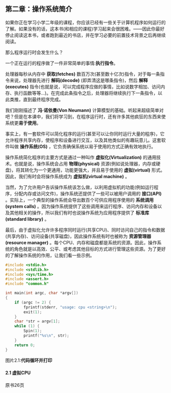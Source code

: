 ## 第二章：操作系统简介

如果你正在学习小学二年级的课程，你应该已经有一些关于计算机程序如何运行的了解。如果没有的话，这本书(和相应的课程)学习起来会很困难。——因此你最好停止阅读这本书，或者跑到最近的书店，并在学习必要的前置技术背景之后再继续阅读。

那么程序运行时会发生什么？

一个正在运行的程序做了一件非常简单的事情:**执行指令**。

处理器每秒从内存中 **获取(fetches)** 数百万次(甚至数十亿次)指令，对于每一条指令来说，处理器先进行 **解码(decode)** (即弄清这是哪条指令)，然后 **解释(executes)** 指令(也就是说，可以完成程序应做的事情，比如说数字相加、访问内存、执行函数等等...)。在完成此条指令之后，处理器将继续执行下一条指令，以此类推，直到最终程序完成。

我们刚刚描述了 **冯·诺依曼(Von Neumann)** 计算模型的基础。听起来超级简单对吧？但是在本课中，我们将学习到，在程序运行时，还有许多其他疯狂的东西来使系统更**易于使用**。

事实上，有一套软件可以简化程序的运行(甚至可以让你同时运行大量的程序)，它允许程序共享内存，使程序和设备进行交互，以及其他类似的有趣玩意儿。这套软件叫做 **操作系统(OS)** ，它负责确保系统以易于使用的方式正确有效地执行。

操作系统简化程序的主要方式是通过一种叫作 **虚拟化(Virtualization)** 的通用技术。也就是说，操作系统会占用 **物理(physical)** 资源(例如说处理器，内存或硬盘)，将其转化为一个更通用，功能更强大，并且易于使用的 **虚拟(virtual)** 形式。因此，我们有时会将操作系统成为 **虚拟机(virtual machine)** 。

当然，为了允许用户告诉操作系统该怎么做，以利用虚拟机的功能(例如运行程序，分配内存或访问文件)，操作系统还提供了一些可以被用户调用的 **接口(API)** 。实际上，一个典型的操作系统会导出数百个可供应用程序使用的 **系统调用(system calls)** 。因为操作系统提供了这些调用来运行程序、访问内存和设备以及其他相关的操作，所以我们有时也说操作系统为应用程序提供了 **标准库(standard library)** 。

最后，由于虚拟化允许许多程序同时运行(共享CPU)、同时访问自己的指令和数据(共享内存)、访问设备(共享磁盘)，因此操作系统有时也被称为 **资源管理器(resource manager)** 。每个CPU、内存和磁盘都是系统的资源。因此，操作系统的角色就是以高效、公平、或考虑其他目标的方式进行管理这些资源。为了更好的了解操作系统的作用，让我们看一些示例。

```c
#include <stdio.h>
#include <stdlib.h>
#include <sys/time.h>
#include <assert.h>
#include "common.h"

int main(int argc, char *argv[])
{
	if (argc != 2) {
		fprintf(stderr, "usage: cpu <string>\n");
		exit(1);
	}
	char *str = argv[1];
	while (1) {
		Spin(1);
		printf("%s\n", str);
	}
	return 0;
}

```

图片2.1:**代码循环并打印**



<h4>2.1 虚拟CPU</h4>

原书26页
